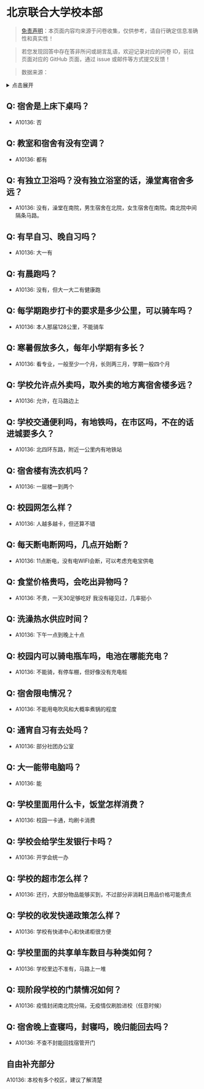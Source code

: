 # 北京联合大学校本部

> [免责声明](https://colleges.chat/#_3)：本页面内容均来源于问卷收集，仅供参考，请自行确定信息准确性和真实性！

> 若您发现回答中存在答非所问或胡言乱语，欢迎记录对应的问卷 ID，前往页面对应的 GitHub 页面，通过 issue 或邮件等方式提交反馈！

> 数据来源：

<details><summary>点击展开</summary>
<ul>
<li>A10136: 匿名 (2022 年 06 月)</li>
</ul>
</details>

## Q: 宿舍是上床下桌吗？

- A10136: 否

## Q: 教室和宿舍有没有空调？

- A10136: 都有

## Q: 有独立卫浴吗？没有独立浴室的话，澡堂离宿舍多远？

- A10136: 没有，澡堂在南院，男生宿舍在北院，女生宿舍在南院。南北院中间隔条马路。

## Q: 有早自习、晚自习吗？

- A10136: 大一有

## Q: 有晨跑吗？

- A10136: 没有，但大一大二有健康跑

## Q: 每学期跑步打卡的要求是多少公里，可以骑车吗？

- A10136: 本人那届128公里，不能骑车

## Q: 寒暑假放多久，每年小学期有多长？

- A10136: 看专业，一般至少一个月，长则两三月，学期一般四个月

## Q: 学校允许点外卖吗，取外卖的地方离宿舍楼多远？

- A10136: 允许，在马路边上

## Q: 学校交通便利吗，有地铁吗，在市区吗，不在的话进城要多久？

- A10136: 北四环东路，附近一公里内有地铁站

## Q: 宿舍楼有洗衣机吗？

- A10136: 一层楼一到两个

## Q: 校园网怎么样？

- A10136: 人越多越卡，但还算不错

## Q: 每天断电断网吗，几点开始断？

- A10136: 11点断电，没有电WIFI会断，可以考虑充电宝供电

## Q: 食堂价格贵吗，会吃出异物吗？

- A10136: 不贵，一天30足够吃好 我没有碰见过，几率挺小

## Q: 洗澡热水供应时间？

- A10136: 下午一点到晚上十点

## Q: 校园内可以骑电瓶车吗，电池在哪能充电？

- A10136: 不能骑，有停车棚，但好像没有充电桩

## Q: 宿舍限电情况？

- A10136: 不能用电吹风和大概率煮锅的程度

## Q: 通宵自习有去处吗？

- A10136: 部分社团办公室

## Q: 大一能带电脑吗？

- A10136: 能

## Q: 学校里面用什么卡，饭堂怎样消费？

- A10136: 校园一卡通，均刷卡消费

## Q: 学校会给学生发银行卡吗？

- A10136: 开学会统一办

## Q: 学校的超市怎么样？

- A10136: 还行，大部分物品能够买到，不过部分非消耗日用品价格可能贵点

## Q: 学校的收发快递政策怎么样？

- A10136: 学校有快递中心和快递柜很方便

## Q: 学校里面的共享单车数目与种类如何？

- A10136: 学校里边不准有，马路上一堆

## Q: 现阶段学校的门禁情况如何？

- A10136: 疫情封闭南北院分隔，无疫情仅刷脸进校（任意时候）

## Q: 宿舍晚上查寝吗，封寝吗，晚归能回去吗？

- A10136: 不查不封能回找宿管开门

## 自由补充部分

A10136: 本校有多个校区，建议了解清楚